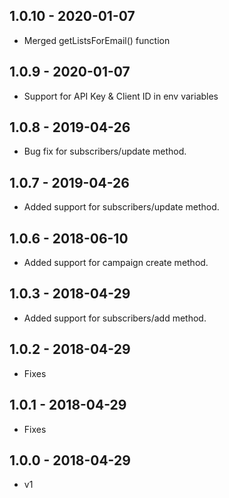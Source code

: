 ## 1.0.10 - 2020-01-07

* Merged getListsForEmail() function

## 1.0.9 - 2020-01-07

* Support for API Key & Client ID in env variables

## 1.0.8 - 2019-04-26

* Bug fix for subscribers/update method.

## 1.0.7 - 2019-04-26

* Added support for subscribers/update method.

## 1.0.6 - 2018-06-10

* Added support for campaign create method.

## 1.0.3 - 2018-04-29

* Added support for subscribers/add method.

## 1.0.2 - 2018-04-29

* Fixes

## 1.0.1 - 2018-04-29

* Fixes

## 1.0.0 - 2018-04-29

* v1